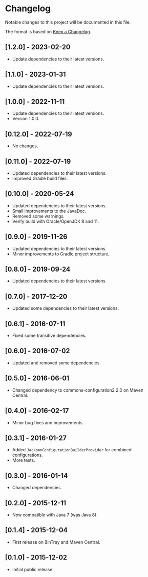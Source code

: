 # Changelog
Notable changes to this project will be documented in this file.

The format is based on [Keep a Changelog](https://keepachangelog.com/en/1.0.0/).

## [1.2.0] - 2023-02-20

- Update dependencies to their latest versions.

## [1.1.0] - 2023-01-31

- Update dependencies to their latest versions.

## [1.0.0] - 2022-11-11

- Update dependencies to their latest versions.
- Version 1.0.0.

## [0.12.0] - 2022-07-19

- No changes.

## [0.11.0] - 2022-07-19

- Updated dependencies to their latest versions.
- Improved Gradle build files.

## [0.10.0] - 2020-05-24

- Updated dependencies to their latest versions.
- Small improvements to the JavaDoc.
- Removed some warnings.
- Verify build with Oracle/OpenJDK 8 and 11.

## [0.9.0] - 2019-11-26

- Updated dependencies to their latest versions.
- Minor improvements to Gradle project structure.

## [0.8.0] - 2019-09-24

- Updated dependencies to their latest versions.

## [0.7.0] - 2017-12-20

- Updated some dependencies to their latest versions.

## [0.6.1] - 2016-07-11

- Fixed some transitive dependencies.

## [0.6.0] - 2016-07-02

- Updated and removed some dependencies.

## [0.5.0] - 2016-06-01

- Changed dependency to commons-configuration2 2.0 on Maven Central.

## [0.4.0] - 2016-02-17

- Minor bug fixes and improvements.

## [0.3.1] - 2016-01-27

- Added `JacksonConfigurationBuilderProvider` for combined configurations.
- More tests.

## [0.3.0] - 2016-01-14

- Changed dependencies.

## [0.2.0] - 2015-12-11

- Now compatible with Java 7 (was Java 8).

## [0.1.4] - 2015-12-04

- First release on BinTray and Maven Central.

## [0.1.0] - 2015-12-02

- Initial public release.

